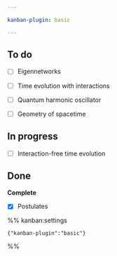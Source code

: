 ```yaml
---

kanban-plugin: basic

---
```


## To do

- [ ] Eigennetworks
- [ ] Time evolution with interactions
- [ ] Quantum harmonic oscillator
- [ ] Geometry of spacetime


## In progress

- [ ] Interaction-free time evolution


## Done

**Complete**
- [x] Postulates




%% kanban:settings
```
{"kanban-plugin":"basic"}
```
%%